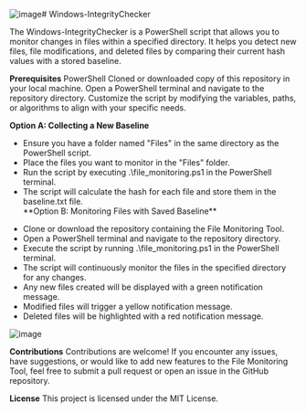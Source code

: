 ![image](https://github.com/Dessmondd/Windows-IntegrityChecker/assets/97458634/53a512f6-2229-4d8e-b07f-9784eddd015c)# Windows-IntegrityChecker

The Windows-IntegrityChecker is a PowerShell script that allows you to monitor changes in files within a specified directory. It helps you detect new files, file modifications, and deleted files by comparing their current hash values with a stored baseline.

**Prerequisites**
PowerShell
Cloned or downloaded copy of this repository in your local machine.
Open a PowerShell terminal and navigate to the repository directory.
Customize the script by modifying the variables, paths, or algorithms to align with your specific needs.

**Option A: Collecting a New Baseline**
<ul>
<li>Ensure you have a folder named "Files" in the same directory as the PowerShell script.
<li>Place the files you want to monitor in the "Files" folder.</li>
<li>Run the script by executing .\file_monitoring.ps1 in the PowerShell terminal.</li>
<li>The script will calculate the hash for each file and store them in the baseline.txt file.</li> 
**Option B: Monitoring Files with Saved Baseline**
</ul>
<ul>
<li>Clone or download the repository containing the File Monitoring Tool.</li>
<li>Open a PowerShell terminal and navigate to the repository directory.</li>
<li>Execute the script by running .\file_monitoring.ps1 in the PowerShell terminal.</li>
<li>The script will continuously monitor the files in the specified directory for any changes.</li>
<li>Any new files created will be displayed with a green notification message.</li>
<li>Modified files will trigger a yellow notification message.</li>
<li>Deleted files will be highlighted with a red notification message.</li>
</ul>

![image](https://github.com/Dessmondd/Windows-IntegrityChecker/assets/97458634/e2e7ecee-04b7-4e4e-aed0-1bbfe412af31)

**Contributions**
Contributions are welcome! If you encounter any issues, have suggestions, or would like to add new features to the File Monitoring Tool, feel free to submit a pull request or open an issue in the GitHub repository.

**License**
This project is licensed under the MIT License.

